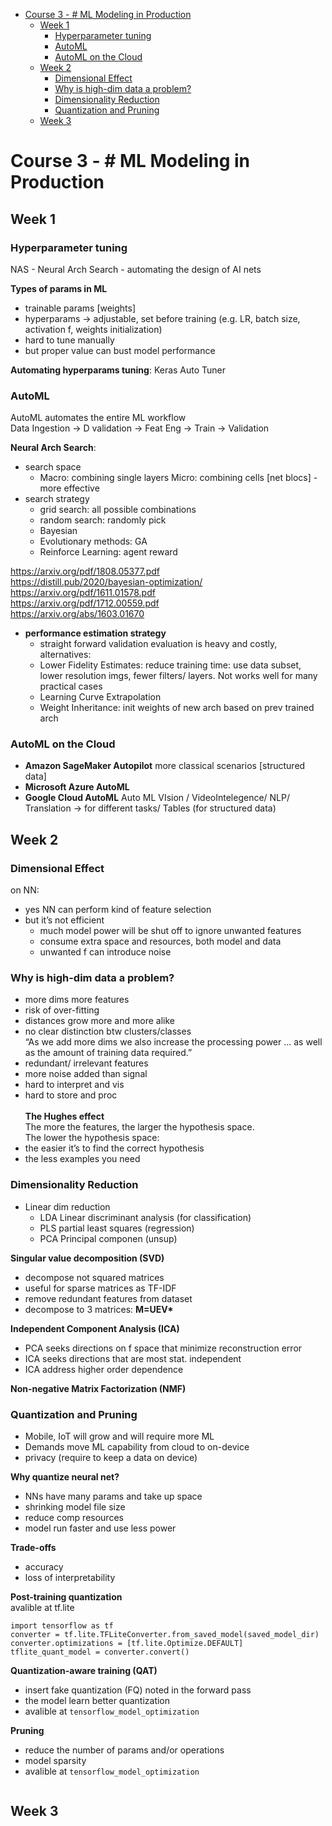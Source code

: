 <!DOCTYPE html>
<html>

<head>
  <meta charset="utf-8">
  <meta name="viewport" content="width=device-width, initial-scale=1.0">
  <title>3-ML Modeling Pipelines in Prod</title>
  <link rel="stylesheet" href="https://stackedit.io/style.css" />
</head>

<body class="stackedit">
  <div class="stackedit__html"><p><div class="toc">
<ul>
<li><a href="#course-3----ml-modeling-in-production">Course 3 - # ML Modeling in Production</a>
<ul>
<li><a href="#week-1">Week 1</a>
<ul>
<li><a href="#hyperparameter-tuning">Hyperparameter tuning</a></li>
<li><a href="#automl">AutoML</a></li>
<li><a href="#automl-on-the-cloud">AutoML on the Cloud</a></li>
</ul>
</li>
<li><a href="#week-2">Week 2</a>
<ul>
<li><a href="#dimensional-effect">Dimensional Effect</a></li>
<li><a href="#why-is-high-dim-data-a-problem">Why is high-dim data a problem?</a></li>
<li><a href="#dimensionality-reduction">Dimensionality Reduction</a></li>
<li><a href="#quantization-and-pruning">Quantization and Pruning</a></li>
</ul>
</li>
<li><a href="#week-3">Week 3</a></li>
</ul>
</li>
</ul>
</div></p>
<h1 id="course-3----ml-modeling-in-production">Course 3 - # ML Modeling in Production</h1>
<h2 id="week-1">Week 1</h2>
<h3 id="hyperparameter-tuning">Hyperparameter tuning</h3>
<p>NAS - Neural Arch Search - automating the design of AI nets</p>
<p><strong>Types of params in ML</strong></p>
<ul>
<li>trainable params [weights]</li>
<li>hyperparams -&gt; adjustable, set before training (e.g. LR, batch size, activation f, weights initialization)</li>
<li>hard to tune manually</li>
<li>but proper value can bust model performance</li>
</ul>
<p><strong>Automating hyperparams tuning</strong>: Keras Auto Tuner</p>
<h3 id="automl">AutoML</h3>
<p>AutoML automates the entire ML workflow<br>
Data Ingestion -&gt; D validation -&gt; Feat Eng -&gt; Train -&gt; Validation</p>
<p><strong>Neural Arch Search</strong>:</p>
<ul>
<li>search space
<ul>
<li>Macro: combining single layers      Micro: combining cells [net blocs] - more effective</li>
</ul>
</li>
<li>search strategy
<ul>
<li>grid search: all possible combinations</li>
<li>random search: randomly pick</li>
<li>Bayesian</li>
<li>Evolutionary methods: GA</li>
<li>Reinforce Learning: agent reward</li>
</ul>
</li>
</ul>
<p><a href="https://arxiv.org/pdf/1808.05377.pdf">https://arxiv.org/pdf/1808.05377.pdf</a><br>
<a href="https://distill.pub/2020/bayesian-optimization/">https://distill.pub/2020/bayesian-optimization/</a><br>
<a href="https://arxiv.org/pdf/1611.01578.pdf">https://arxiv.org/pdf/1611.01578.pdf</a><br>
<a href="https://arxiv.org/pdf/1712.00559.pdf">https://arxiv.org/pdf/1712.00559.pdf</a><br>
<a href="https://arxiv.org/abs/1603.01670">https://arxiv.org/abs/1603.01670</a></p>
<ul>
<li><strong>performance estimation strategy</strong>
<ul>
<li>straight forward validation evaluation is heavy and costly, alternatives:</li>
<li>Lower Fidelity Estimates: reduce training time: use data subset, lower resolution imgs, fewer filters/ layers. Not works well for many practical cases</li>
<li>Learning Curve Extrapolation</li>
<li>Weight Inheritance: init weights of new arch based on prev trained arch</li>
</ul>
</li>
</ul>
<h3 id="automl-on-the-cloud">AutoML on the Cloud</h3>
<ul>
<li><strong>Amazon SageMaker Autopilot</strong> more classical scenarios [structured data]</li>
<li><strong>Microsoft Azure  AutoML</strong></li>
<li><strong>Google Cloud AutoML</strong> Auto ML VIsion / VideoIntelegence/ NLP/ Translation -&gt; for different tasks/ Tables (for structured data)</li>
</ul>
<h2 id="week-2">Week 2</h2>
<h3 id="dimensional-effect">Dimensional Effect</h3>
<p>on NN:</p>
<ul>
<li>yes NN can perform kind of feature selection</li>
<li>but it’s not efficient
<ul>
<li>much model power will be shut off to ignore unwanted features</li>
<li>consume extra space and resources, both model and data</li>
<li>unwanted f can introduce noise</li>
</ul>
</li>
</ul>
<h3 id="why-is-high-dim-data-a-problem">Why is high-dim data a problem?</h3>
<ul>
<li>more dims more features</li>
<li>risk of over-fitting</li>
<li>distances grow more and more alike</li>
<li>no clear distinction btw clusters/classes<br>
“As we add more dims we also increase the processing power … as well as the amount of training data required.”</li>
<li>redundant/ irrelevant features</li>
<li>more noise added than signal</li>
<li>hard to interpret and vis</li>
<li>hard to store and proc<br>
<img src="https://www.dropbox.com/s/bc3qa9ca5j8lf74/c3w2_1.png?raw=1" alt=""><br>
<strong>The Hughes effect</strong><br>
The more the features, the larger the hypothesis space.<br>
The lower the hypothesis space:</li>
<li>the easier it’s to find the correct hypothesis</li>
<li>the less examples you need</li>
</ul>
<h3 id="dimensionality-reduction">Dimensionality Reduction</h3>
<ul>
<li>Linear dim reduction
<ul>
<li>LDA Linear discriminant analysis (for classification)</li>
<li>PLS partial least squares (regression)</li>
<li>PCA Principal componen (unsup)</li>
</ul>
</li>
</ul>
<p><strong>Singular value decomposition (SVD)</strong></p>
<ul>
<li>decompose not squared matrices</li>
<li>useful for sparse matrices as TF-IDF</li>
<li>remove redundant features from dataset</li>
<li>decompose to 3 matrices: <strong>M=UEV*</strong></li>
</ul>
<p><strong>Independent Component Analysis (ICA)</strong></p>
<ul>
<li>PCA seeks directions on f space that minimize reconstruction error</li>
<li>ICA seeks directions that are most stat. independent</li>
<li>ICA address higher order dependence</li>
</ul>
<p><strong>Non-negative Matrix Factorization (NMF)</strong></p>
<h3 id="quantization-and-pruning">Quantization and Pruning</h3>
<ul>
<li>Mobile, IoT will grow and will require more ML</li>
<li>Demands move ML capability from cloud to on-device</li>
<li>privacy (require to keep a data on device)</li>
</ul>
<p><strong>Why quantize neural net?</strong></p>
<ul>
<li>NNs have many params and take up space</li>
<li>shrinking model file size</li>
<li>reduce comp resources</li>
<li>model run faster and use less power</li>
</ul>
<p><strong>Trade-offs</strong></p>
<ul>
<li>accuracy</li>
<li>loss of interpretability</li>
</ul>
<p><strong>Post-training quantization</strong><br>
avalible at tf.lite</p>
<pre><code>import tensorflow as tf
converter = tf.lite.TFLiteConverter.from_saved_model(saved_model_dir)
converter.optimizations = [tf.lite.Optimize.DEFAULT]
tflite_quant_model = converter.convert()
</code></pre>
<p><strong>Quantization-aware training (QAT)</strong></p>
<ul>
<li>insert fake quantization (FQ) noted in the forward pass</li>
<li>the model learn better quantization</li>
<li>avalible at <code>tensorflow_model_optimization</code></li>
</ul>
<p><strong>Pruning</strong></p>
<ul>
<li>reduce the number of params and/or operations</li>
<li>model sparsity</li>
<li>avalible at <code>tensorflow_model_optimization</code></li>
</ul>
<p><img src="https://www.dropbox.com/s/89pjvnhy91mv994/c3w2_2.png?raw=1" alt=""></p>
<h2 id="week-3">Week 3</h2>
</div>
</body>

</html>

